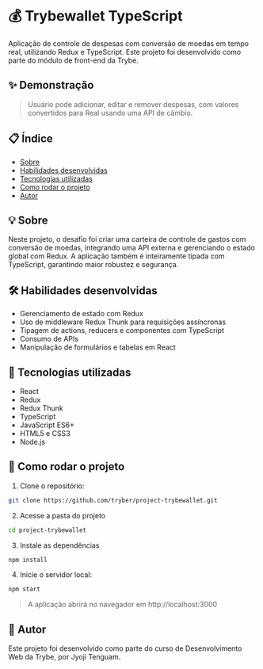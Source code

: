 # 💰 Trybewallet TypeScript

Aplicação de controle de despesas com conversão de moedas em tempo real, utilizando Redux e TypeScript. Este projeto foi desenvolvido como parte do módulo de front-end da Trybe.

## ✨ Demonstração

> Usuário pode adicionar, editar e remover despesas, com valores convertidos para Real usando uma API de câmbio.

## 📋 Índice

- [Sobre](#-sobre)
- [Habilidades desenvolvidas](#-habilidades-desenvolvidas)
- [Tecnologias utilizadas](#-tecnologias-utilizadas)
- [Como rodar o projeto](#-como-rodar-o-projeto)
- [Autor](#-autor)

## 💡 Sobre

Neste projeto, o desafio foi criar uma carteira de controle de gastos com conversão de moedas, integrando uma API externa e gerenciando o estado global com Redux. A aplicação também é inteiramente tipada com TypeScript, garantindo maior robustez e segurança.

## 🛠️ Habilidades desenvolvidas

- Gerenciamento de estado com Redux  
- Uso de middleware Redux Thunk para requisições assíncronas  
- Tipagem de actions, reducers e componentes com TypeScript  
- Consumo de APIs  
- Manipulação de formulários e tabelas em React  

## 🧪 Tecnologias utilizadas

- React  
- Redux  
- Redux Thunk  
- TypeScript  
- JavaScript ES6+  
- HTML5 e CSS3  
- Node.js  

## 🚀 Como rodar o projeto

1. Clone o repositório:

```bash
git clone https://github.com/tryber/project-trybewallet.git
```

2. Acesse a pasta do projeto

```bash
cd project-trybewallet
```

3. Instale as dependências

```bash
npm install
```

4. Inicie o servidor local:

```bash
npm start
```
>A aplicação abrirá no navegador em http://localhost:3000

## 👤 Autor

Este projeto foi desenvolvido como parte do curso de Desenvolvimento Web da Trybe, por Jyoji Tenguam.
